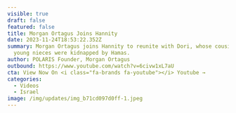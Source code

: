 ```yaml
---
visible: true
draft: false
featured: false
title: Morgan Ortagus Joins Hannity
date: 2023-11-24T18:53:22.352Z
summary: Morgan Ortagus joins Hannity to reunite with Dori, whose cousin and
  young nieces were kidnapped by Hamas.
author: POLARIS Founder, Morgan Ortagus
outbound: https://www.youtube.com/watch?v=6civw1xL7aU
cta: View Now On <i class="fa-brands fa-youtube"></i> Youtube →
categories:
  - Videos
  - Israel
image: /img/updates/img_b71cd097d0ff-1.jpeg
---
```

